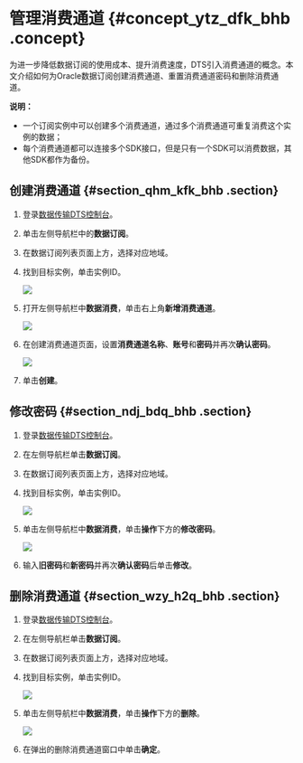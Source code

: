 # 管理消费通道 {#concept_ytz_dfk_bhb .concept}

为进一步降低数据订阅的使用成本、提升消费速度，DTS引入消费通道的概念。本文介绍如何为Oracle数据订阅创建消费通道、重置消费通道密码和删除消费通道。

**说明：** 

-   一个订阅实例中可以创建多个消费通道，通过多个消费通道可重复消费这个实例的数据；
-   每个消费通道都可以连接多个SDK接口，但是只有一个SDK可以消费数据，其他SDK都作为备份。

## 创建消费通道 {#section_qhm_kfk_bhb .section}

1.  登录[数据传输DTS控制台](https://dts.console.aliyun.com/#/home/)。
2.  单击左侧导航栏中的**数据订阅**。
3.  在数据订阅列表页面上方，选择对应地域。
4.  找到目标实例，单击实例ID。

    ![](http://static-aliyun-doc.oss-cn-hangzhou.aliyuncs.com/assets/img/136635/155738536440685_zh-CN.png)

5.  打开左侧导航栏中**数据消费**，单击右上角**新增消费通道**。

    ![](http://static-aliyun-doc.oss-cn-hangzhou.aliyuncs.com/assets/img/136635/155738536440622_zh-CN.png)

6.  在创建消费通道页面，设置**消费通道名称**、**账号**和**密码**并再次**确认密码**。

    ![](http://static-aliyun-doc.oss-cn-hangzhou.aliyuncs.com/assets/img/136635/155738536440624_zh-CN.png)

7.  单击**创建**。

## 修改密码 {#section_ndj_bdq_bhb .section}

1.  登录[数据传输DTS控制台](https://dts.console.aliyun.com/#/home/)。
2.  在左侧导航栏单击**数据订阅**。
3.  在数据订阅列表页面上方，选择对应地域。
4.  找到目标实例，单击实例ID。

    ![](http://static-aliyun-doc.oss-cn-hangzhou.aliyuncs.com/assets/img/136635/155738536440685_zh-CN.png)

5.  单击左侧导航栏中**数据消费**，单击**操作**下方的**修改密码**。

    ![](http://static-aliyun-doc.oss-cn-hangzhou.aliyuncs.com/assets/img/136635/155738536440681_zh-CN.png)

6.  输入**旧密码**和**新密码**并再次**确认密码**后单击**修改**。

## 删除消费通道 {#section_wzy_h2q_bhb .section}

1.  登录[数据传输DTS控制台](https://dts.console.aliyun.com/#/home/)。
2.  在左侧导航栏单击**数据订阅**。
3.  在数据订阅列表页面上方，选择对应地域。
4.  找到目标实例，单击实例ID。

    ![](http://static-aliyun-doc.oss-cn-hangzhou.aliyuncs.com/assets/img/136635/155738536440685_zh-CN.png)

5.  单击左侧导航栏中**数据消费**，单击**操作**下方的**删除**。

    ![](http://static-aliyun-doc.oss-cn-hangzhou.aliyuncs.com/assets/img/136635/155738536540683_zh-CN.png)

6.  在弹出的删除消费通道窗口中单击**确定**。

